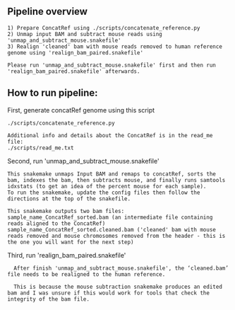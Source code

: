 ## Pipeline overview

    1) Prepare ConcatRef using ./scripts/concatenate_reference.py
    2) Unmap input BAM and subtract mouse reads using 'unmap_and_subtract_mouse.snakefile'
    3) Realign 'cleaned' bam with mouse reads removed to human reference genome using 'realign_bam_paired.snakefile'
    
    Please run 'unmap_and_subtract_mouse.snakefile' first and then run 'realign_bam_paired.snakefile' afterwards.

## How to run pipeline:

First, generate concatRef genome using this script
   
    ./scripts/concatenate_reference.py
    
    Additional info and details about the ConcatRef is in the read_me file:
    ./scripts/read_me.txt

Second, run 'unmap_and_subtract_mouse.snakefile'

    This snakemake unmaps Input BAM and remaps to concatRef, sorts the bam, indexes the bam, then subtracts mouse, and finally runs samtools idxstats (to get an idea of the percent mouse for each sample). 
    To run the snakemake, update the config files then follow the directions at the top of the snakefile. 

    This snakemake outputs two bam files:
    sample_name_ConcatRef_sorted.bam (an intermediate file containing reads aligned to the ConcatRef)
    sample_name_ConcatRef_sorted.cleaned.bam ('cleaned' bam with mouse reads removed and mouse chromosomes removed from the header - this is the one you will want for the next step)


Third, run 'realign_bam_paired.snakefile'
        
      After finish 'unmap_and_subtract_mouse.snakefile', the ‘cleaned.bam’ file needs to be realigned to the human reference. 
      
      This is because the mouse subtraction snakemake produces an edited bam and I was unsure if this would work for tools that check the integrity of the bam file.


